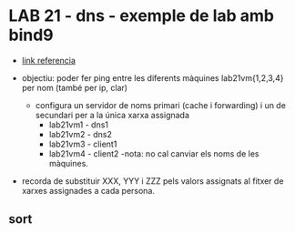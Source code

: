 # LAB 21 - dns - exemple de lab amb bind9

- [link referencia](https://www.digitalocean.com/community/tutorials/how-to-configure-bind-as-a-caching-or-forwarding-dns-server-on-ubuntu-16-04)

- objectiu: poder fer ping entre les diferents màquines lab21vm{1,2,3,4} per nom (també per ip, clar)
  - configura un servidor de noms primari (cache i forwarding) i un de secundari per a la única xarxa assignada
    - lab21vm1 - dns1
    - lab21vm2 - dns2
    - lab21vm3 - client1
    - lab21vm4 - client2
  -nota: no cal canviar els noms de les màquines.

- recorda de substituir XXX, YYY i ZZZ pels valors assignats al fitxer de xarxes assignades a cada persona.

## sort

